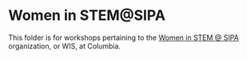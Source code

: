 # Women in STEM@SIPA

This folder is for workshops pertaining to the [Women in STEM @ SIPA](https://sipa.campusgroups.com/wis/home/) organization, or WIS, at Columbia.
